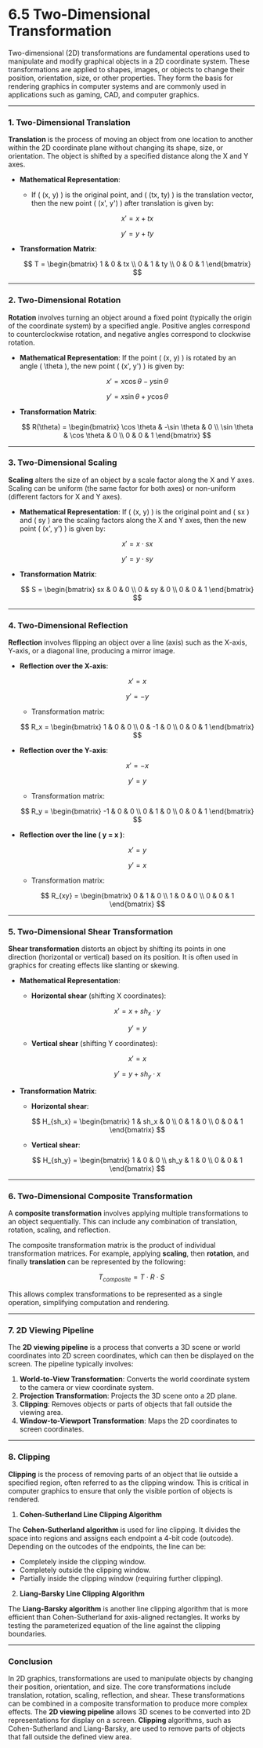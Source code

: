 # 6.5 Two-Dimensional Transformation

Two-dimensional (2D) transformations are fundamental operations used to manipulate and modify graphical objects in a 2D coordinate system. These transformations are applied to shapes, images, or objects to change their position, orientation, size, or other properties. They form the basis for rendering graphics in computer systems and are commonly used in applications such as gaming, CAD, and computer graphics.

***

### **1. Two-Dimensional Translation**

**Translation** is the process of moving an object from one location to another within the 2D coordinate plane without changing its shape, size, or orientation. The object is shifted by a specified distance along the X and Y axes.

*   **Mathematical Representation**:

    * If ( (x, y) ) is the original point, and ( (tx, ty) ) is the translation vector, then the new point ( (x', y') ) after translation is given by:

    $$
    x' = x + tx
    $$

    $$
    y' = y + ty
    $$
*   **Transformation Matrix**:

    $$
    T = \begin{bmatrix}
    1 & 0 & tx \\
    0 & 1 & ty \\
    0 & 0 & 1
    \end{bmatrix}
    $$

***

### **2. Two-Dimensional Rotation**

**Rotation** involves turning an object around a fixed point (typically the origin of the coordinate system) by a specified angle. Positive angles correspond to counterclockwise rotation, and negative angles correspond to clockwise rotation.

*   **Mathematical Representation**: If the point ( (x, y) ) is rotated by an angle ( \theta ), the new point ( (x', y') ) is given by:

    $$
    x' = x \cos \theta - y \sin \theta
    $$

    $$
    y' = x \sin \theta + y \cos \theta
    $$
*   **Transformation Matrix**:

    $$
    R(\theta) = \begin{bmatrix}
    \cos \theta & -\sin \theta & 0 \\
    \sin \theta & \cos \theta & 0 \\
    0 & 0 & 1
    \end{bmatrix}
    $$

***

### **3. Two-Dimensional Scaling**



**Scaling** alters the size of an object by a scale factor along the X and Y axes. Scaling can be uniform (the same factor for both axes) or non-uniform (different factors for X and Y axes).

*   **Mathematical Representation**: If ( (x, y) ) is the original point and ( sx ) and ( sy ) are the scaling factors along the X and Y axes, then the new point ( (x', y') ) is given by:

    $$
    x' = x \cdot sx
    $$

    $$
    y' = y \cdot sy
    $$
*   **Transformation Matrix**:

    $$
    S = \begin{bmatrix}
    sx & 0 & 0 \\
    0 & sy & 0 \\
    0 & 0 & 1
    \end{bmatrix}
    $$

***

### **4. Two-Dimensional Reflection**

**Reflection** involves flipping an object over a line (axis) such as the X-axis, Y-axis, or a diagonal line, producing a mirror image.

*   **Reflection over the X-axis**:

    $$
    x' = x
    $$

    $$
    y' = -y
    $$

    * Transformation matrix:

    $$
    R_x = \begin{bmatrix}
    1 & 0 & 0 \\
    0 & -1 & 0 \\
    0 & 0 & 1
    \end{bmatrix}
    $$
*   **Reflection over the Y-axis**:

    $$
    x' = -x
    $$

    $$
    y' = y
    $$

    * Transformation matrix:

    $$
    R_y = \begin{bmatrix}
    -1 & 0 & 0 \\
    0 & 1 & 0 \\
    0 & 0 & 1
    \end{bmatrix}
    $$
*   **Reflection over the line ( y = x )**:

    $$
    x' = y
    $$

    $$
    y' = x
    $$

    * Transformation matrix:

    $$
    R_{xy} = \begin{bmatrix}
    0 & 1 & 0 \\
    1 & 0 & 0 \\
    0 & 0 & 1
    \end{bmatrix}
    $$

***

### **5. Two-Dimensional Shear Transformation**

**Shear transformation** distorts an object by shifting its points in one direction (horizontal or vertical) based on its position. It is often used in graphics for creating effects like slanting or skewing.

*   **Mathematical Representation**:

    * **Horizontal shear** (shifting X coordinates):

    $$
    x' = x + sh_x \cdot y
    $$

    $$
    y' = y
    $$

    * **Vertical shear** (shifting Y coordinates):

    $$
    x' = x
    $$

    $$
    y' = y + sh_y \cdot x
    $$
*   **Transformation Matrix**:

    * **Horizontal shear**:

    $$
    H_{sh_x} = \begin{bmatrix}
    1 & sh_x & 0 \\
    0 & 1 & 0 \\
    0 & 0 & 1
    \end{bmatrix}
    $$

    * **Vertical shear**:

    $$
    H_{sh_y} = \begin{bmatrix}
    1 & 0 & 0 \\
    sh_y & 1 & 0 \\
    0 & 0 & 1
    \end{bmatrix}
    $$

***

### **6. Two-Dimensional Composite Transformation**

A **composite transformation** involves applying multiple transformations to an object sequentially. This can include any combination of translation, rotation, scaling, and reflection.

The composite transformation matrix is the product of individual transformation matrices. For example, applying **scaling**, then **rotation**, and finally **translation** can be represented by the following:

$$
T_{composite} = T \cdot R \cdot S
$$

This allows complex transformations to be represented as a single operation, simplifying computation and rendering.

***

### **7. 2D Viewing Pipeline**



The **2D viewing pipeline** is a process that converts a 3D scene or world coordinates into 2D screen coordinates, which can then be displayed on the screen. The pipeline typically involves:

1. **World-to-View Transformation**: Converts the world coordinate system to the camera or view coordinate system.
2. **Projection Transformation**: Projects the 3D scene onto a 2D plane.
3. **Clipping**: Removes objects or parts of objects that fall outside the viewing area.
4. **Window-to-Viewport Transformation**: Maps the 2D coordinates to screen coordinates.

***

### **8. Clipping**

**Clipping** is the process of removing parts of an object that lie outside a specified region, often referred to as the clipping window. This is critical in computer graphics to ensure that only the visible portion of objects is rendered.

1. **Cohen-Sutherland Line Clipping Algorithm**

The **Cohen-Sutherland algorithm** is used for line clipping. It divides the space into regions and assigns each endpoint a 4-bit code (outcode). Depending on the outcodes of the endpoints, the line can be:

* Completely inside the clipping window.
* Completely outside the clipping window.
* Partially inside the clipping window (requiring further clipping).

2. **Liang-Barsky Line Clipping Algorithm**

The **Liang-Barsky algorithm** is another line clipping algorithm that is more efficient than Cohen-Sutherland for axis-aligned rectangles. It works by testing the parameterized equation of the line against the clipping boundaries.

***

### Conclusion

In 2D graphics, transformations are used to manipulate objects by changing their position, orientation, and size. The core transformations include translation, rotation, scaling, reflection, and shear. These transformations can be combined in a composite transformation to produce more complex effects. The **2D viewing pipeline** allows 3D scenes to be converted into 2D representations for display on a screen. **Clipping** algorithms, such as Cohen-Sutherland and Liang-Barsky, are used to remove parts of objects that fall outside the defined view area.
